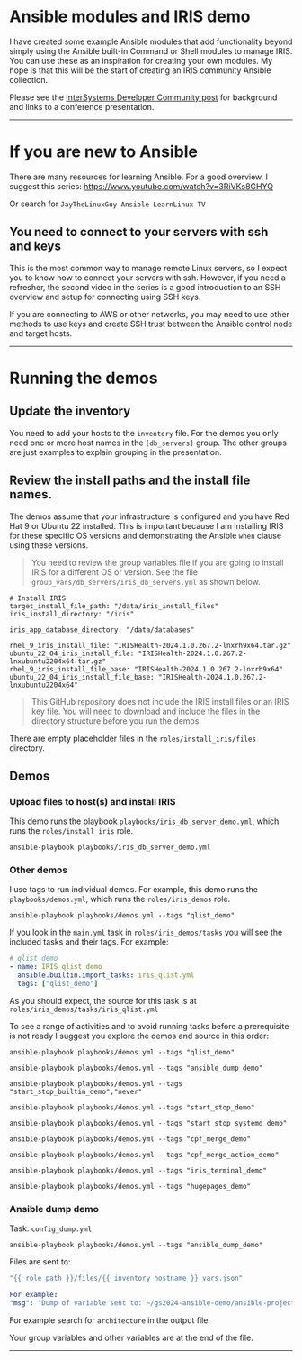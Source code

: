 # Ansible modules and IRIS demo  
  
I have created some example Ansible modules that add functionality beyond simply using the Ansible built-in Command or Shell modules to manage IRIS. You can use these as an inspiration for creating your own modules. My hope is that this will be the start of creating an IRIS community Ansible collection.  
  
Please see the [InterSystems Developer Community post](https://community.intersystems.com/post/ansible-modules-and-iris-demo)  for background and links to a conference presentation.
  
---  
  
# If you are new to Ansible  
  
There are many resources for learning Ansible. For a good overview, I suggest this series: https://www.youtube.com/watch?v=3RiVKs8GHYQ  
  
Or search for `JayTheLinuxGuy Ansible LearnLinux TV`
## You need to connect to your servers with ssh and keys  
  
This is the most common way to manage remote Linux servers, so I expect you to know how to connect your servers with ssh.  However, if you need a refresher, the second video in the series is a good introduction to an SSH overview and setup for connecting using SSH keys.  
  
If you are connecting to AWS or other networks, you may need to use other methods to use keys and create SSH trust between the Ansible control node and target hosts.   
  
---  
  
# Running the demos  
  
## Update the inventory

You need to add your hosts to the `inventory` file. For the demos you only need one or more host names in the `[db_servers]` group. The other groups are just examples to explain grouping in the presentation.

## Review the install paths and the install file names. 

The demos assume that your infrastructure is configured and you have Red Hat 9 or Ubuntu 22 installed. This is important because I am installing IRIS for these specific OS versions and demonstrating the Ansible `when` clause using these versions.

> You need to review the group variables file if you are going to install IRIS for a different OS or version. See the file `group_vars/db_servers/iris_db_servers.yml` as shown below.

```
# Install IRIS  
target_install_file_path: "/data/iris_install_files"  
iris_install_directory: "/iris"  
  
iris_app_database_directory: "/data/databases"  
  
rhel_9_iris_install_file: "IRISHealth-2024.1.0.267.2-lnxrh9x64.tar.gz"  
ubuntu_22_04_iris_install_file: "IRISHealth-2024.1.0.267.2-lnxubuntu2204x64.tar.gz"  
rhel_9_iris_install_file_base: "IRISHealth-2024.1.0.267.2-lnxrh9x64"  
ubuntu_22_04_iris_install_file_base: "IRISHealth-2024.1.0.267.2-lnxubuntu2204x64"
```

>This GitHub repository does not include the IRIS install files or an IRIS key file. You will need to download and include the files in the directory structure before you run the demos.

There are empty placeholder files in the `roles/install_iris/files` directory. 

## Demos

### Upload files to host(s) and install IRIS

This demo runs the playbook `playbooks/iris_db_server_demo.yml`, which runs the `roles/install_iris` role.

``` shell
ansible-playbook playbooks/iris_db_server_demo.yml
```

### Other demos

I use tags to run individual demos. For example, this demo runs the `playbooks/demos.yml`, which runs the `roles/iris_demos` role. 

``` shell
ansible-playbook playbooks/demos.yml --tags "qlist_demo"
```

If you look in the `main.yml` task in `roles/iris_demos/tasks` you will see the included tasks and their tags. For example:

``` YAML
# qlist demo  
- name: IRIS qlist demo  
  ansible.builtin.import_tasks: iris_qlist.yml  
  tags: ["qlist_demo"]
```

As you should expect, the source for this task is at `roles/iris_demos/tasks/iris_qlist.yml`

To see a range of activities and to avoid running tasks before a prerequisite is not ready I suggest you explore the demos and source in this order:

``` shell
ansible-playbook playbooks/demos.yml --tags "qlist_demo"

ansible-playbook playbooks/demos.yml --tags "ansible_dump_demo"

ansible-playbook playbooks/demos.yml --tags "start_stop_builtin_demo","never"

ansible-playbook playbooks/demos.yml --tags "start_stop_demo"

ansible-playbook playbooks/demos.yml --tags "start_stop_systemd_demo"

ansible-playbook playbooks/demos.yml --tags "cpf_merge_demo"

ansible-playbook playbooks/demos.yml --tags "cpf_merge_action_demo"

ansible-playbook playbooks/demos.yml --tags "iris_terminal_demo"

ansible-playbook playbooks/demos.yml --tags "hugepages_demo"
```

### Ansible dump demo

Task: `config_dump.yml`

``` shell
ansible-playbook playbooks/demos.yml --tags "ansible_dump_demo"
```

Files are sent to:

``` YAML
"{{ role_path }}/files/{{ inventory_hostname }}_vars.json"

For example:
"msg": "Dump of variable sent to: ~/gs2024-ansible-demo/ansible-project-tc/roles/db_server/files/dbserver1_vars.json"
```

For example search for `architecture` in the output file. 

Your group variables and other variables are at the end of the file.

---
